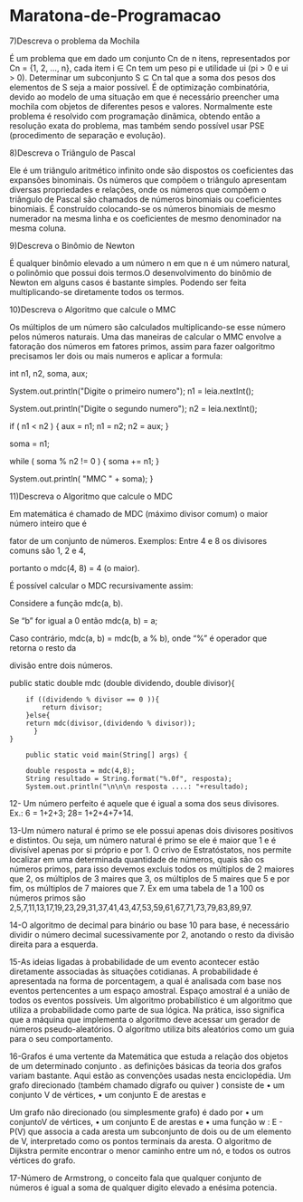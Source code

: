 # Maratona-de-Programacao
7)Descreva o problema da Mochila

É um problema que em dado um conjunto Cn de n itens, representados por Cn = {1, 2, ..., n}, cada item i ∈ Cn tem um peso pi e utilidade ui (pi > 0 e ui > 0). Determinar um subconjunto S ⊆ Cn tal que a soma dos pesos dos elementos de S seja a maior possível. É de optimização combinatória, devido ao modelo de uma situação em que é necessário preencher uma mochila com objetos de diferentes pesos e valores. Normalmente este problema é resolvido com programação dinâmica, obtendo então a resolução exata do problema, mas também sendo possível usar PSE (procedimento de separação e evolução).

8)Descreva o Triângulo de Pascal

Ele é um triângulo aritmético infinito onde são dispostos os coeficientes das expansões binominais. Os números que compõem o triângulo apresentam diversas propriedades e relações, onde os números que compõem o triângulo de Pascal são chamados de números binomiais ou coeficientes binomiais. É construído colocando-se os números binomiais de mesmo numerador na mesma linha e os coeficientes de mesmo denominador na mesma coluna.

9)Descreva o Binômio de Newton

É qualquer binômio elevado a um número n em que n é um número natural, o polinômio que possui dois termos.O desenvolvimento do binômio de Newton em alguns casos é bastante simples. Podendo ser feita multiplicando-se diretamente todos os termos.

10)Descreva o Algoritmo que calcule o MMC

Os múltiplos de um número são calculados multiplicando-se esse número pelos números naturais. Uma das maneiras de calcular o MMC envolve a fatoração dos números em fatores primos, assim para fazer oalgoritmo precisamos ler dois ou mais numeros e aplicar a formula:

int n1, n2, soma, aux;

System.out.println("Digite o primeiro numero"); n1 = leia.nextInt();

System.out.println("Digite o segundo numero"); n2 = leia.nextInt();

if ( n1 < n2 ) { aux = n1; n1 = n2; n2 = aux; }

soma = n1;

while ( soma % n2 != 0 ) { soma += n1; }

System.out.println( "MMC " + soma); }

11)Descreva o Algoritmo que calcule o MDC

Em matemática é chamado de MDC (máximo divisor comum) o maior número inteiro que é

fator de um conjunto de números. Exemplos: Entre 4 e 8 os divisores comuns são 1, 2 e 4,

portanto o mdc(4, 8) = 4 (o maior).

É possível calcular o MDC recursivamente assim:

Considere a função mdc(a, b).

Se “b” for igual a 0 então mdc(a, b) = a;

Caso contrário, mdc(a, b) = mdc(b, a % b), onde “%” é operador que retorna o resto da

divisão entre dois números.

public static double mdc (double dividendo, double divisor){

        if ((dividendo % divisor == 0 )){
            return divisor;
        }else{
        return mdc(divisor,(dividendo % divisor));
          } 
    }

        public static void main(String[] args) { 

        double resposta = mdc(4,8);
        String resultado = String.format("%.0f", resposta);
        System.out.println("\n\n\n resposta ....: "+resultado);

12- Um número perfeito é aquele que é igual a soma dos seus divisores. Ex.: 6 = 1+2+3; 28= 1+2+4+7+14. 

13-Um número natural é primo se ele possui apenas dois divisores positivos e distintos. Ou seja, um número natural é primo se ele é maior que 1 e é divisível apenas por si próprio e por 1.
O crivo de Estratóstatos, nos permite localizar em uma determinada quantidade de números, quais são os números primos, para isso devemos excluis todos os múltiplos de 2 maiores que 2, os múltiplos de 3 maires que 3, os múltiplos de 5 maires que 5 e por fim, os múltiplos de 7 maiores que 7. Ex em uma tabela de 1 a 100 os números primos são 2,5,7,11,13,17,19,23,29,31,37,41,43,47,53,59,61,67,71,73,79,83,89,97.

14-O algoritmo de decimal para binário ou base 10 para base, é necessário dividir o número decimal sucessivamente por 2, anotando o resto da divisão direita para a esquerda.   


15-As ideias ligadas à probabilidade de um evento acontecer estão diretamente associadas às situações cotidianas. A probabilidade é apresentada na forma de porcentagem, a qual é analisada com base nos eventos pertencentes a um espaço amostral. Espaço amostral é a união de todos os eventos possíveis.
Um algoritmo probabilístico é um algoritmo que utiliza a probabilidade como parte de sua lógica. Na prática, isso significa que a máquina que implementa o algoritmo deve acessar um gerador de números pseudo-aleatórios. O algoritmo utiliza bits aleatórios como um guia para o seu comportamento. 

16-Grafos é uma vertente da Matemática que estuda a relação dos objetos de um determinado conjunto .
as definições básicas da teoria dos grafos variam bastante. Aqui estão as convenções usadas nesta enciclopédia. 
Um grafo direcionado (também chamado dígrafo ou quiver  ) consiste de 
    • um conjunto V de vértices, 
    • um conjunto  E de arestas e 

Um grafo não direcionado (ou simplesmente grafo) é dado por 
    • um conjuntoV de vértices, 
    • um conjunto E de arestas e 
    • uma função w : E - P(V) que associa a cada aresta um subconjunto de dois ou de um elemento de V, interpretado como os pontos terminais da aresta.
O algoritmo de Dijkstra permite encontrar o menor caminho entre um nó, e todos os outros vértices do grafo.

17-Número de Armstrong, o conceito fala que qualquer conjunto de números é igual a soma de qualquer digito elevado a enésima potencia. 
